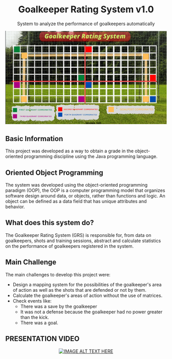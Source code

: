 <!--- mdformat-toc start --slug=github --->

<!---
!!! IF EDITING THE README, ENSURE TO COPY THE WHOLE FILE TO index.md in `/docs/`
--->

<div align="center">

# Goalkeeper Rating System v1.0

System to analyze the performance of goalkeepers automatically

![Screenshot](/src/grscord.png)
</div>


## Basic Information

This project was developed as a way to obtain a grade in the object-oriented programming discipline using the Java programming language.


##  Oriented Object Programming

The system was developed using the object-oriented programming paradigm (OOP), the OOP is a computer programming model that organizes software design around data, or objects, rather than functions and logic. An object can be defined as a data field that has unique attributes and behavior. 

##  What does this system do?

The Goalkeeper Rating System (GRS) is responsible for, from data on goalkeepers, shots and training sessions, abstract and calculate statistics on the performance of goalkeepers registered in the system.

##  Main Challenge
The main challenges to develop this project were:
- Design a mapping system for the possibilities of the goalkeeper's area of action as well as the shots that are defended or not by them.
- Calculate the goalkeeper's areas of action without the use of matrices.
- Check events like:
  - There was a save by the goalkeeper
  - It was not a defense because the goalkeeper had no power greater than the kick.
  - There was a goal.
  
  
## PRESENTATION VIDEO
<div align="center">
  
[![IMAGE ALT TEXT HERE](https://img.youtube.com/vi/ZiIitmrKbmU/0.jpg)](https://www.youtube.com/watch?v=ZiIitmrKbmU)

</div>
